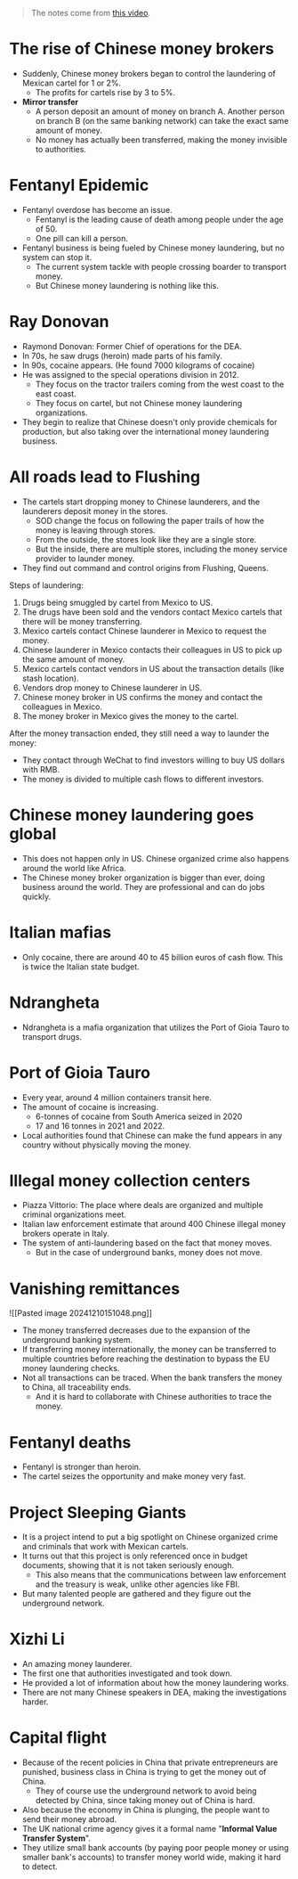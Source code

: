 > The notes come from [this video](https://youtu.be/EjGIp7kdS6E?si=hinbsvv2CzPnClzw).

# The rise of Chinese money brokers

- Suddenly, Chinese money brokers began to control the laundering of Mexican cartel for 1 or 2%.
	- The profits for cartels rise by 3 to 5%.
- **Mirror transfer**
	- A person deposit an amount of money on branch A. Another person on branch B (on the same banking network) can take the exact same amount of money.
	- No money has actually been transferred, making the money invisible to authorities.

# Fentanyl Epidemic

- Fentanyl overdose has become an issue.
	- Fentanyl is the leading cause of death among people under the age of 50.
	- One pill can kill a person.
- Fentanyl business is being fueled by Chinese money laundering, but no system can stop it.
	- The current system tackle with people crossing boarder to transport money.
	- But Chinese money laundering is nothing like this.

# Ray Donovan

- Raymond Donovan: Former Chief of operations for the DEA.
- In 70s, he saw drugs (heroin) made parts of his family.
- In 90s, cocaine appears. (He found 7000 kilograms of cocaine)
- He was assigned to the special operations division in 2012.
	- They focus on the tractor trailers coming from the west coast to the east coast.
	- They focus on cartel, but not Chinese money laundering organizations.
- They begin to realize that Chinese doesn't only provide chemicals for production, but also taking over the international money laundering business.

# All roads lead to Flushing

- The cartels start dropping money to Chinese launderers, and the launderers deposit money in the stores.
	- SOD change the focus on following the paper trails of how the money is leaving through stores.
	- From the outside, the stores look like they are a single store.
	- But the inside, there are multiple stores, including the money service provider to launder money.
- They find out command and control origins from Flushing, Queens.

Steps of laundering:

1. Drugs being smuggled by cartel from Mexico to US.
2. The drugs have been sold and the vendors contact Mexico cartels that there will be money transferring.
3. Mexico cartels contact Chinese launderer in Mexico to request the money.
4. Chinese launderer in Mexico contacts their colleagues in US to pick up the same amount of money.
5. Mexico cartels contact vendors in US about the transaction details (like stash location).
6. Vendors drop money to Chinese launderer in US.
7. Chinese money broker in US confirms the money and contact the colleagues in Mexico.
8. The money broker in Mexico gives the money to the cartel.

After the money transaction ended, they still need a way to launder the money:

- They contact through WeChat to find investors willing to buy US dollars with RMB.
- The money is divided to multiple cash flows to different investors.

# Chinese money laundering goes global

- This does not happen only in US. Chinese organized crime also happens around the world like Africa.
- The Chinese money broker organization is bigger than ever, doing business around the world. They are professional and can do jobs quickly.

# Italian mafias

- Only cocaine, there are around 40 to 45 billion euros of cash flow. This is twice the Italian state budget.

# Ndrangheta

- Ndrangheta is a mafia organization that utilizes the Port of Gioia Tauro to transport drugs.

# Port of Gioia Tauro

- Every year, around 4 million containers transit here.
- The amount of cocaine is increasing.
	- 6-tonnes of cocaine from South America seized in 2020
	- 17 and 16 tonnes in 2021 and 2022.
- Local authorities found that Chinese can make the fund appears in any country without physically moving the money.

# Illegal money collection centers

- Piazza Vittorio: The place where deals are organized and multiple criminal organizations meet.
- Italian law enforcement estimate that around 400 Chinese illegal money brokers operate in Italy.
- The system of anti-laundering based on the fact that money moves.
	- But in the case of underground banks, money does not move.

# Vanishing remittances

![[Pasted image 20241210151048.png]]

- The money transferred decreases due to the expansion of the underground banking system.
- If transferring money internationally, the money can be transferred to multiple countries before reaching the destination to bypass the EU money laundering checks.
- Not all transactions can be traced. When the bank transfers the money to China, all traceability ends.
	- And it is hard to collaborate with Chinese authorities to trace the money.

# Fentanyl deaths

- Fentanyl is stronger than heroin.
- The cartel seizes the opportunity and make money very fast.

# Project Sleeping Giants

- It is a project intend to put a big spotlight on Chinese organized crime and criminals that work with Mexican cartels.
- It turns out that this project is only referenced once in budget documents, showing that it is not taken seriously enough.
	- This also means that the communications between law enforcement and the treasury is weak, unlike other agencies like FBI.
- But many talented people are gathered and they figure out the underground network.

# Xizhi Li

- An amazing money launderer.
- The first one that authorities investigated and took down.
- He provided a lot of information about how the money laundering works.
- There are not many Chinese speakers in DEA, making the investigations harder.

# Capital flight

- Because of the recent policies in China that private entrepreneurs are punished, business class in China is trying to get the money out of China.
	- They of course use the underground network to avoid being detected by China, since taking money out of China is hard.
- Also because the economy in China is plunging, the people want to send their money abroad.
- The UK national crime agency gives it a formal name "**Informal Value Transfer System**".
- They utilize small bank accounts (by paying poor people money or using smaller bank's accounts) to transfer money world wide, making it hard to detect.